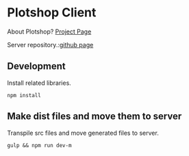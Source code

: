 # Plotshop Client

About Plotshop?
[Project Page](https://asai-kentaro.github.io/plotshop_server/)

Server repository.:[github page](https://github.com/asai-kentaro/plotshop_server)

## Development

Install related libraries.
```
npm install
```

## Make dist files and move them to server

Transpile src files and move generated files to server.
```
gulp && npm run dev-m
```
